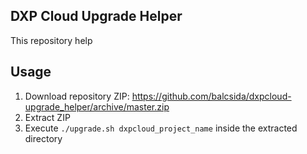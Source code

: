## DXP Cloud Upgrade Helper

This repository help

## Usage

1. Download repository ZIP: https://github.com/balcsida/dxpcloud-upgrade_helper/archive/master.zip
2. Extract ZIP
3. Execute `./upgrade.sh dxpcloud_project_name` inside the extracted directory
